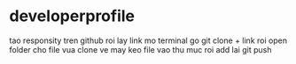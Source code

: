 # developerprofile
tao responsity tren github
roi lay link
mo terminal go
git clone + link
roi open folder cho file vua clone ve may
keo file vao thu muc
roi add lai git
push

